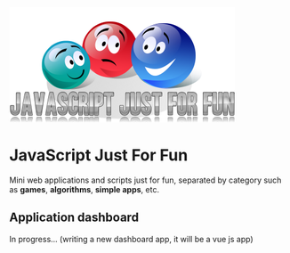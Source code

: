 ![JavaScript just for fun logo](logo.png)

# JavaScript Just For Fun

Mini web applications and scripts just for fun, separated by category such as **games**, **algorithms**, **simple apps**, etc.

## Application dashboard

In progress... (writing a new dashboard app, it will be a vue js app)
